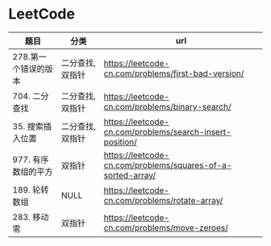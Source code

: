 # LeetCode

| 题目                       | 分类                | url                                                         |
|---------------------------|--------------------|-------------------------------------------------------------|
| 278.第一个错误的版本         | 二分查找,双指针       | https://leetcode-cn.com/problems/first-bad-version/         |
| 704. 二分查找              | 二分查找,双指针       | https://leetcode-cn.com/problems/binary-search/             |
| 35. 搜索插入位置            | 二分查找,双指针       | https://leetcode-cn.com/problems/search-insert-position/    |
| 977. 有序数组的平方         | 双指针               | https://leetcode-cn.com/problems/squares-of-a-sorted-array/ |
| 189. 轮转数组              | NULL               | https://leetcode-cn.com/problems/rotate-array/              |
| 283. 移动零                | 双指针              | https://leetcode-cn.com/problems/move-zeroes/              |



